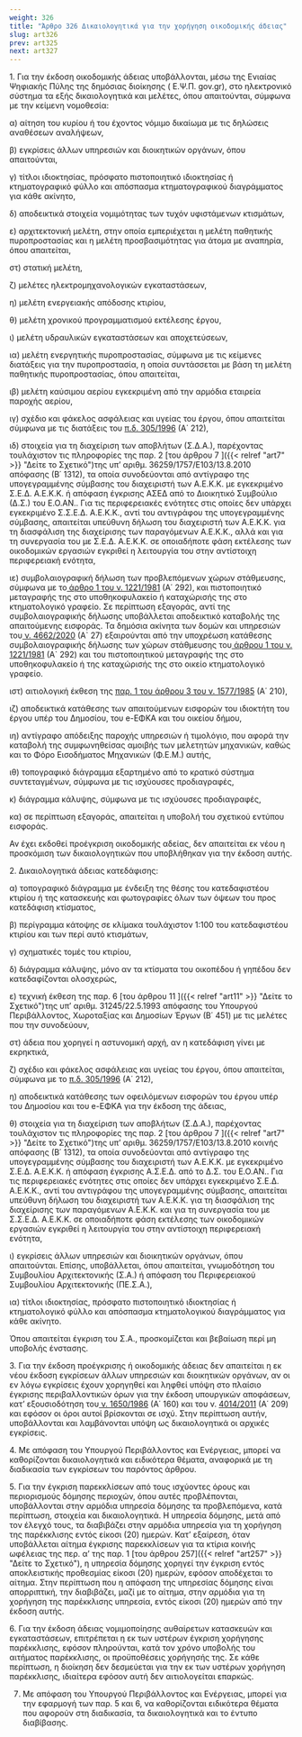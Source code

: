 ```yaml
---
weight: 326
title: "Άρθρο 326 Δικαιολογητικά για την χορήγηση οικοδομικής άδειας"
slug: art326
prev: art325
next: art327
---
```


1\. Για την έκδοση οικοδομικής άδειας υποβάλλονται, μέσω της Ενιαίας Ψηφιακής Πύλης της δημόσιας διοίκησης ( Ε.Ψ.Π. gov.gr), στο ηλεκτρονικό σύστημα τα εξής δικαιολογητικά και μελέτες, όπου απαιτούνται, σύμφωνα με την κείμενη νομοθεσία:

α) αίτηση του κυρίου ή του έχοντος νόμιμο δικαίωμα με τις δηλώσεις αναθέσεων αναλήψεων,

β) εγκρίσεις άλλων υπηρεσιών και διοικητικών οργάνων, όπου απαιτούνται,

γ) τίτλοι ιδιοκτησίας, πρόσφατο πιστοποιητικό ιδιοκτησίας ή κτηματογραφικό φύλλο και απόσπασμα κτηματογραφικού διαγράμματος για κάθε ακίνητο,

δ) αποδεικτικά στοιχεία νομιμότητας των τυχόν υφιστάμενων κτισμάτων,

ε) αρχιτεκτονική μελέτη, στην οποία εμπεριέχεται η μελέτη παθητικής πυροπροστασίας και η μελέτη προσβασιμότητας για άτομα με αναπηρία, όπου απαιτείται,

στ) στατική μελέτη,

ζ) μελέτες ηλεκτρομηχανολογικών εγκαταστάσεων,

η) μελέτη ενεργειακής απόδοσης κτιρίου,

θ) μελέτη χρονικού προγραμματισμού εκτέλεσης έργου,

ι) μελέτη υδραυλικών εγκαταστάσεων και αποχετεύσεων,

ια) μελέτη ενεργητικής πυροπροστασίας, σύμφωνα με τις κείμενες διατάξεις για την πυροπροστασία, η οποία συντάσσεται με βάση τη μελέτη παθητικής πυροπροστασίας, όπου απαιτείται,

ιβ) μελέτη καύσιμου αερίου εγκεκριμένη από την αρμόδια εταιρεία παροχής αερίου,

ιγ) σχέδιο και φάκελος ασφάλειας και υγείας του έργου, όπου απαιτείται σύμφωνα με τις διατάξεις του <a href="https://ia37rg02wpsa01.blob.core.windows.net/fek/01/1996/19960100212.pdf" title="Δείτε το Σχετικό">π.δ. 305/1996</a> (Α΄ 212),

ιδ) στοιχεία για τη διαχείριση των αποβλήτων (Σ.Δ.Α.), παρέχοντας τουλάχιστον τις πληροφορίες της παρ. 2 [του άρθρου 7 ]({{< relref "art7" >}} "Δείτε το Σχετικό")της υπ’ αριθμ. 36259/1757/Ε103/13.8.2010 απόφασης (Β΄ 1312), τα οποία συνοδεύονται από αντίγραφο της υπογεγραμμένης σύμβασης του διαχειριστή των Α.Ε.Κ.Κ. με εγκεκριμένο Σ.Ε.Δ. Α.Ε.Κ.Κ. ή απόφαση έγκρισης ΑΣΕΔ από το Διοικητικό Συμβούλιο (Δ.Σ.) του Ε.Ο.ΑΝ.. Για τις περιφερειακές ενότητες στις οποίες δεν υπάρχει εγκεκριμένο Σ.Σ.Ε.Δ. Α.Ε.Κ.Κ., αντί του αντιγράφου της υπογεγραμμένης σύμβασης, απαιτείται υπεύθυνη δήλωση του διαχειριστή των Α.Ε.Κ.Κ. για τη διασφάλιση της διαχείρισης των παραγόμενων Α.Ε.Κ.Κ., αλλά και για τη συνεργασία του με Σ.Ε.Δ. Α.Ε.Κ.Κ. σε οποιαδήποτε φάση εκτέλεσης των οικοδομικών εργασιών εγκριθεί η λειτουργία του στην αντίστοιχη περιφερειακή ενότητα,

ιε) συμβολαιογραφική δήλωση των προβλεπόμενων χώρων στάθμευσης, σύμφωνα με το<a href="https://ia37rg02wpsa01.blob.core.windows.net/fek/01/1981/19810100302.pdf" title="Δείτε το Σχετικό"> άρθρο 1 του ν. 1221/1981</a> (Α΄ 292), και πιστοποιητικό μεταγραφής της στο υποθηκοφυλακείο ή καταχώρισής της στο κτηματολογικό γραφείο. Σε περίπτωση εξαγοράς, αντί της συμβολαιογραφικής δήλωσης υποβάλλεται αποδεικτικό καταβολής της απαιτούμενης εισφοράς. Τα δημόσια ακίνητα των δομών και υπηρεσιών του<a href="https://ia37rg02wpsa01.blob.core.windows.net/fek/01/2020/20200100027.pdf" title="Δείτε το Σχετικό"> ν. 4662/2020</a> (Α\` 27) εξαιρούνται από την υποχρέωση κατάθεσης συμβολαιογραφικής δήλωσης των χώρων στάθμευσης του<a href="https://ia37rg02wpsa01.blob.core.windows.net/fek/01/1981/19810100302.pdf" title="Δείτε το Σχετικό"> άρθρου 1 του ν. 1221/1981</a> (Α\` 292) και του πιστοποιητικού μεταγραφής της στο υποθηκοφυλακείο ή της καταχώρισής της στο οικείο κτηματολογικό γραφείο.

ιστ) αιτιολογική έκθεση της <a href="https://ia37rg02wpsa01.blob.core.windows.net/fek/01/1985/19850100210.pdf" title="Δείτε το Σχετικό">παρ. 1 του άρθρου 3 του ν. 1577/1985</a> (Α΄ 210),

ιζ) αποδεικτικά κατάθεσης των απαιτούμενων εισφορών του ιδιοκτήτη του έργου υπέρ του Δημοσίου, του e-ΕΦΚΑ και του οικείου δήμου,

ιη) αντίγραφο απόδειξης παροχής υπηρεσιών ή τιμολόγιο, που αφορά την καταβολή της συμφωνηθείσας αμοιβής των μελετητών μηχανικών, καθώς και το Φόρο Εισοδήματος Μηχανικών (Φ.Ε.Μ.) αυτής,

ιθ) τοπογραφικό διάγραμμα εξαρτημένο από το κρατικό σύστημα συντεταγμένων, σύμφωνα με τις ισχύουσες προδιαγραφές,

κ) διάγραμμα κάλυψης, σύμφωνα με τις ισχύουσες προδιαγραφές,

κα) σε περίπτωση εξαγοράς, απαιτείται η υποβολή του σχετικού εντύπου εισφοράς.

Αν έχει εκδοθεί προέγκριση οικοδομικής αδείας, δεν απαιτείται εκ νέου η προσκόμιση των δικαιολογητικών που υποβλήθηκαν για την έκδοση αυτής.

2\. Δικαιολογητικά άδειας κατεδάφισης:

α) τοπογραφικό διάγραμμα με ένδειξη της θέσης του κατεδαφιστέου κτιρίου ή της κατασκευής και φωτογραφίες όλων των όψεων του προς κατεδάφιση κτίσματος,

β) περίγραμμα κάτοψης σε κλίμακα τουλάχιστον 1:100 του κατεδαφιστέου κτιρίου και των περί αυτό κτισμάτων,

γ) σχηματικές τομές του κτιρίου,

δ) διάγραμμα κάλυψης, μόνο αν τα κτίσματα του οικοπέδου ή γηπέδου δεν κατεδαφίζονται ολοσχερώς,

ε) τεχνική έκθεση της παρ. 6 [του άρθρου 11 ]({{< relref "art11" >}} "Δείτε το Σχετικό")της υπ’ αριθμ. 31245/22.5.1993 απόφασης του Υπουργού Περιβάλλοντος, Χωροταξίας και Δημοσίων Έργων (Β΄ 451) με τις μελέτες που την συνοδεύουν,

στ) άδεια που χορηγεί η αστυνομική αρχή, αν η κατεδάφιση γίνει με εκρηκτικά,

ζ) σχέδιο και φάκελος ασφάλειας και υγείας του έργου, όπου απαιτείται, σύμφωνα με το <a href="https://ia37rg02wpsa01.blob.core.windows.net/fek/01/1996/19960100212.pdf" title="Δείτε το Σχετικό">π.δ. 305/1996</a> (Α΄ 212),

η) αποδεικτικά κατάθεσης των οφειλόμενων εισφορών του έργου υπέρ του Δημοσίου και του e-ΕΦΚΑ για την έκδοση της άδειας,

θ) στοιχεία για τη διαχείριση των αποβλήτων (Σ.Δ.Α.), παρέχοντας τουλάχιστον τις πληροφορίες της παρ. 2 [του άρθρου 7 ]({{< relref "art7" >}} "Δείτε το Σχετικό")της υπ’ αριθμ. 36259/1757/Ε103/13.8.2010 κοινής απόφασης (Β΄ 1312), τα οποία συνοδεύονται από αντίγραφο της υπογεγραμμένης σύμβασης του διαχειριστή των Α.Ε.Κ.Κ. με εγκεκριμένο Σ.Ε.Δ. Α.Ε.Κ.Κ. ή απόφαση έγκρισης Α.Σ.Ε.Δ. από το Δ.Σ. του Ε.Ο.ΑΝ.. Για τις περιφερειακές ενότητες στις οποίες δεν υπάρχει εγκεκριμένο Σ.Ε.Δ. Α.Ε.Κ.Κ., αντί του αντιγράφου της υπογεγραμμένης σύμβασης, απαιτείται υπεύθυνη δήλωση του διαχειριστή των Α.Ε.Κ.Κ. για τη διασφάλιση της διαχείρισης των παραγόμενων Α.Ε.Κ.Κ. και για τη συνεργασία του με Σ.Σ.Ε.Δ. Α.Ε.Κ.Κ. σε οποιαδήποτε φάση εκτέλεσης των οικοδομικών εργασιών εγκριθεί η λειτουργία του στην αντίστοιχη περιφερειακή ενότητα,

ι) εγκρίσεις άλλων υπηρεσιών και διοικητικών οργάνων, όπου απαιτούνται. Επίσης, υποβάλλεται, όπου απαιτείται, γνωμοδότηση του Συμβουλίου Αρχιτεκτονικής (Σ.Α.) ή απόφαση του Περιφερειακού Συμβουλίου Αρχιτεκτονικής (ΠΕ.Σ.Α.),

ια) τίτλοι ιδιοκτησίας, πρόσφατο πιστοποιητικό ιδιοκτησίας ή κτηματολογικό φύλλο και απόσπασμα κτηματολογικού διαγράμματος για κάθε ακίνητο.

Όπου απαιτείται έγκριση του Σ.Α., προσκομίζεται και βεβαίωση περί μη υποβολής ένστασης.

3\. Για την έκδοση προέγκρισης ή οικοδομικής άδειας δεν απαιτείται η εκ νέου έκδοση εγκρίσεων άλλων υπηρεσιών και διοικητικών οργάνων, αν οι εν λόγω εγκρίσεις έχουν χορηγηθεί και ληφθεί υπόψη στο πλαίσιο έγκρισης περιβαλλοντικών όρων για την έκδοση υπουργικών αποφάσεων, κατ’ εξουσιοδότηση του<a href="https://ia37rg02wpsa01.blob.core.windows.net/fek/01/1986/19860100160.pdf" title="Δείτε το Σχετικό"> ν. 1650/1986</a> (Α΄ 160) και του ν. [4014/2011](https://www.taxheaven.gr/laws/law/index/law/367) (Α΄ 209) και εφόσον οι όροι αυτοί βρίσκονται σε ισχύ. Στην περίπτωση αυτήν, υποβάλλονται και λαμβάνονται υπόψη ως δικαιολογητικά οι αρχικές εγκρίσεις.

4\. Με απόφαση του Υπουργού Περιβάλλοντος και Ενέργειας, μπορεί να καθορίζονται δικαιολογητικά και ειδικότερα θέματα, αναφορικά με τη διαδικασία των εγκρίσεων του παρόντος άρθρου.

5\. Για την έγκριση παρεκκλίσεων από τους ισχύοντες όρους και περιορισμούς δόμησης περιοχών, όπου αυτές προβλέπονται, υποβάλλονται στην αρμόδια υπηρεσία δόμησης τα προβλεπόμενα, κατά περίπτωση, στοιχεία και δικαιολογητικά. Η υπηρεσία δόμησης, μετά από τον έλεγχό τους, τα διαβιβάζει στην αρμόδια υπηρεσία για τη χορήγηση της παρέκκλισης εντός είκοσι (20) ημερών. Κατ’ εξαίρεση, όταν υποβάλλεται αίτημα έγκρισης παρεκκλίσεων για τα κτίρια κοινής ωφέλειας της περ. α’ της παρ. 1 [του άρθρου 257]({{< relref "art257" >}} "Δείτε το Σχετικό"), η υπηρεσία δόμησης χορηγεί την έγκριση εντός αποκλειστικής προθεσμίας είκοσι (20) ημερών, εφόσον αποδέχεται το αίτημα. Στην περίπτωση που η απόφαση της υπηρεσίας δόμησης είναι απορριπτική, την διαβιβάζει, μαζί με το αίτημα, στην αρμόδια για τη χορήγηση της παρέκκλισης υπηρεσία, εντός είκοσι (20) ημερών από την έκδοση αυτής.

6\. Για την έκδοση άδειας νομιμοποίησης αυθαίρετων κατασκευών και εγκαταστάσεων, επιτρέπεται η εκ των υστέρων έγκριση χορήγησης παρέκκλισης, εφόσον πληρούνται, κατά τον χρόνο υποβολής του αιτήματος παρέκκλισης, οι προϋποθέσεις χορήγησής της. Σε κάθε περίπτωση, η διοίκηση δεν δεσμεύεται για την εκ των υστέρων χορήγηση παρέκκλισης, ιδιαίτερα εφόσον αυτή δεν αιτιολογείται επαρκώς.

7. Με απόφαση του Υπουργού Περιβάλλοντος και Ενέργειας, μπορεί για την εφαρμογή των παρ. 5 και 6, να καθορίζονται ειδικότερα θέματα που αφορούν στη διαδικασία, τα δικαιολογητικά και το έντυπο διαβίβασης.


